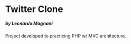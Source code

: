 # Twitter Clone
##### by Leonardo Magnani

Project developed to practicing PHP w/ MVC architecture.
